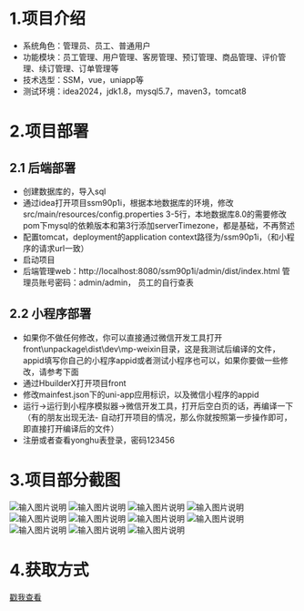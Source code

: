 # 1.项目介绍
- 系统角色：管理员、员工、普通用户
- 功能模块：员工管理、用户管理、客房管理、预订管理、商品管理、评价管理、续订管理、订单管理等
- 技术选型：SSM，vue，uniapp等
- 测试环境：idea2024，jdk1.8，mysql5.7，maven3，tomcat8
# 2.项目部署
## 2.1 后端部署
- 创建数据库的，导入sql
- 通过idea打开项目ssm90p1i，根据本地数据库的环境，修改src/main/resources/config.properties  3-5行，本地数据库8.0的需要修改pom下mysql的依赖版本和第3行添加serverTimezone，都是基础，不再赘述
- 配置tomcat，deployment的application context路径为/ssm90p1i，（和小程序的请求url一致）
- 启动项目
- 后端管理web：http://localhost:8080/ssm90p1i/admin/dist/index.html  管理员账号密码：admin/admin， 员工的自行查表
## 2.2 小程序部署
- 如果你不做任何修改，你可以直接通过微信开发工具打开front\unpackage\dist\dev\mp-weixin目录，这是我测试后编译的文件，appid填写你自己的小程序appid或者测试小程序也可以，如果你要做一些修改，请参考下面
- 通过HbuilderX打开项目front
- 修改mainfest.json下的uni-app应用标识，以及微信小程序的appid
- 运行→运行到小程序模拟器→微信开发工具，打开后空白页的话，再编译一下（有的朋友出现无法- 自动打开项目的情况，那么你就按照第一步操作即可，即直接打开编译后的文件）
- 注册或者查看yonghu表登录，密码123456
# 3.项目部分截图
![输入图片说明](1.png)
![输入图片说明](2.png)
![输入图片说明](3.png)
![输入图片说明](4.png)
![输入图片说明](5.png)
![输入图片说明](6.png)
![输入图片说明](7.png)
![输入图片说明](8.png)
![输入图片说明](9.png)
![输入图片说明](91.png)
![输入图片说明](92.png)

# 4.获取方式
[戳我查看](https://gitee.com/aven999/mall)
